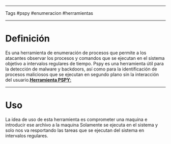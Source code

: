 -----------
Tags #pspy #enumeracion #herramientas 

-----------------
# Definición 
Es una herramienta de enumeración de procesos que permite a los atacantes observar los procesos y comandos que se ejecutan en el sistema objetivo a intervalos regulares de tiempo. Pspy es una herramienta útil para la detección de malware y backdoors, así como para la identificación de procesos maliciosos que se ejecutan en segundo plano sin la interacción del usuario.[**Herramienta PSPY**:](https://github.com/DominicBreuker/pspy)

-----------
# Uso 
La idea de uso de esta herramienta es comprometer una maquina e introducir ese archivo a la maquina 
Solamente se ejecuta en el sistema y solo nos va resportando las tareas que se ejecutan del sistema  en intervalos regulares. 
```bash

```
